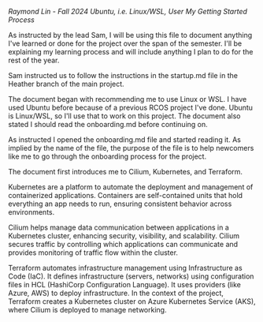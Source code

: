 *Raymond Lin - Fall 2024*
*Ubuntu, i.e. Linux/WSL, User*
*My Getting Started Process*

As instructed by the lead Sam, I will be using this file to document anything I've learned or done for the project over the span of the semester. I'll be explaining my learning process and will include anything I plan to do for the rest of the year.

Sam instructed us to follow the instructions in the startup.md file in the Heather branch of the main project. 

The document began with recommending me to use Linux or WSL. I have used Ubuntu before because of a previous RCOS project I've done. Ubuntu is Linux/WSL, so I'll use that to work on this project. The document also stated I should read the onboarding.md before continuing on.

As instructed I opened the onboarding.md file and started reading it. As implied by the name of the file, the purpose of the file is to help newcomers like me to go through the onboarding process for the project.

The document first introduces me to Cilium, Kubernetes, and Terraform. 

Kubernetes are a platform to automate the deployment and management of containerized applications. Containers are self-contained units that hold everything an app needs to run, ensuring consistent behavior across environments. 

Cilium helps manage data communication between applications in a Kubernetes cluster, enhancing security, visibility, and scalability. Cilium secures traffic by controlling which applications can communicate and provides monitoring of traffic flow within the cluster.

Terraform automates infrastructure management using Infrastructure as Code (IaC). It defines infrastructure (servers, networks) using configuration files in HCL (HashiCorp Configuration Language). It uses providers (like Azure, AWS) to deploy infrastructure. In the context of the project, Terraform creates a Kubernetes cluster on Azure Kubernetes Service (AKS), where Cilium is deployed to manage networking.
